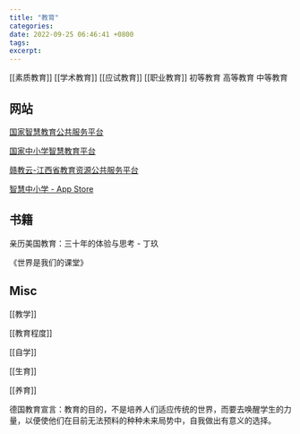 ```yaml
---
title: "教育"
categories: 
date: 2022-09-25 06:46:41 +0800
tags: 
excerpt: 
---
```




[[素质教育]]
[[学术教育]]
[[应试教育]]
[[职业教育]]
初等教育
高等教育
中等教育

## 网站

[国家智慧教育公共服务平台](https://www.smartedu.cn/)

[国家中小学智慧教育平台](https://www.zxx.edu.cn/)

[赣教云-江西省教育资源公共服务平台](https://basic.jxeduyun.com/homeIndex)

[智慧中小学 - App Store](https://apps.apple.com/cn/app/id1497477307)

## 书籍

亲历美国教育：三十年的体验与思考 - 丁玖

《世界是我们的课堂》



## Misc

[[教学]]

[[教育程度]]

[[自学]]

[[生育]]

[[养育]]



德国教育宣言：教育的目的，不是培养人们适应传统的世界，而要去唤醒学生的力量，以便使他们在目前无法预料的种种未来局势中，自我做出有意义的选择。





